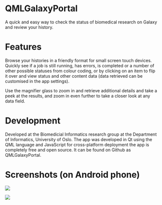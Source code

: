 QMLGalaxyPortal
===============

A quick and easy way to check the status of biomedical research on Galaxy and review your history.

# Features

Browse your histories in a friendly format for small screen touch devices. Quickly see if a job is still running, has errors, is completed or a number of other possible statuses from colour coding, or by clicking on an item to flip it over and view status and other content data (data retrieved can be customised in the app settings).

Use the magnifier glass to zoom in and retrieve additional details and take a peek at the results, and zoom in even further to take a closer look at any data field.

# Development

Developed at the Biomedicial Informatics research group at the Department of Informatics, University of Oslo. The app was developed in Qt using the QML language and JavaScript for cross-platform deployment the app is completely free and open source. It can be found on Github as QMLGalaxyPortal.

# Screenshots (on Android phone)

![](http://i955.photobucket.com/albums/ae34/Bornich/Screenshot_2014-10-28-13-23-28_zpsbca8ea27.png)

![](http://i955.photobucket.com/albums/ae34/Bornich/Screenshot_2014-10-28-13-23-41_zps07f0c2c8.png)

